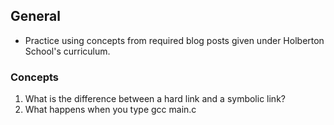 ## General

* Practice using concepts from required blog posts given under Holberton School's curriculum.

### Concepts

1. What is the difference between a hard link and a symbolic link?
2. What happens when you type gcc main.c